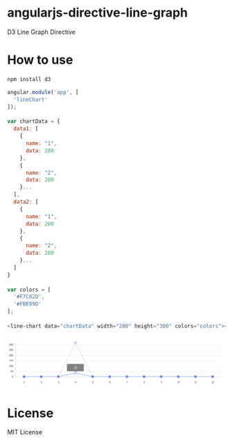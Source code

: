 # angularjs-directive-line-graph
D3 Line Graph Directive

# How to use
```npm
npm install d3
```

```javascript
angular.module('app', [
  'lineChart'
]);

var chartData = {
  data1: [
    {
      name: "1",
      data: 200
    },
    {
      name: "2",
      data: 200
    }...
  ],
  data2: [
    {
      name: "1",
      data: 200
    },
    {
      name: "2",
      data: 200
    }...
  ]
}

var colors = [
  '#F7C82D',
  '#FBE99D'
];

<line-chart data="chartData" width="200" height="300" colors="colors"></line-chart>
```

![demo.png](/demo.png "demo")

# License
MIT License
